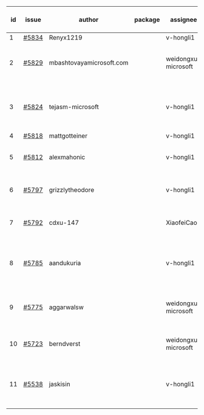 | id | issue | author | package | assignee | bot advice | created date of issue | target release date | date from target |
| ------ | ------ | ------ | ------ | ------ | ------ | ------ | ------ | :-----: |
| 1 | [#5834](https://github.com/Azure/sdk-release-request/issues/5834) | Renyx1219 |  | v-hongli1 | new issue. | 01-23 | 02-28 |  |
| 2 | [#5829](https://github.com/Azure/sdk-release-request/issues/5829) | mbashtovayamicrosoft.com |  | weidongxu-microsoft | new comment. Attention to inconsistent tag. | 01-15 | 02-28 |  |
| 3 | [#5824](https://github.com/Azure/sdk-release-request/issues/5824) | tejasm-microsoft |  | v-hongli1 | close to release date. Attention to inconsistent tag. | 01-15 | 01-24 | 0 |
| 4 | [#5818](https://github.com/Azure/sdk-release-request/issues/5818) | mattgotteiner |  | v-hongli1 |  | 01-13 | 02-28 |  |
| 5 | [#5812](https://github.com/Azure/sdk-release-request/issues/5812) | alexmahonic |  | v-hongli1 | close to release date. HoldOn. | 01-10 | 01-24 | 0 |
| 6 | [#5797](https://github.com/Azure/sdk-release-request/issues/5797) | grizzlytheodore |  | v-hongli1 | new issue. close to release date. | 01-06 | 01-24 | 0 |
| 7 | [#5792](https://github.com/Azure/sdk-release-request/issues/5792) | cdxu-147 |  | XiaofeiCao | close to release date. HoldOn. | 12-26 | 01-24 | 0 |
| 8 | [#5785](https://github.com/Azure/sdk-release-request/issues/5785) | aandukuria |  | v-hongli1 | new issue. new comment. close to release date. | 12-16 | 01-23 | 0 |
| 9 | [#5775](https://github.com/Azure/sdk-release-request/issues/5775) | aggarwalsw |  | weidongxu-microsoft | close to release date. FirstBeta. TypeSpec. | 12-11 | 01-24 | 0 |
| 10 | [#5723](https://github.com/Azure/sdk-release-request/issues/5723) | berndverst |  | weidongxu-microsoft | new comment. FirstBeta. TypeSpec. | 11-15 | 02-21 |  |
| 11 | [#5538](https://github.com/Azure/sdk-release-request/issues/5538) | jaskisin |  | v-hongli1 | close to release date. FirstGA. HoldOn. TypeSpec. | 09-27 | 01-24 | 0 |
